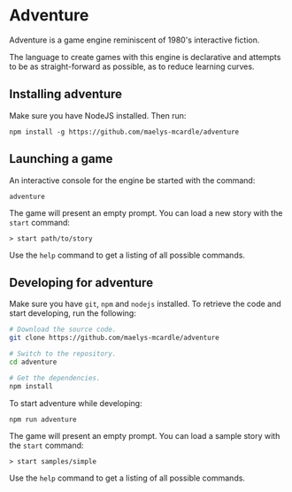 # Adventure

Adventure is a game engine reminiscent of 1980's interactive fiction.

The language to create games with this engine is declarative and attempts
to be as straight-forward as possible, as to reduce learning curves. 

## Installing adventure

Make sure you have NodeJS installed. Then run:

`npm install -g https://github.com/maelys-mcardle/adventure`

## Launching a game

An interactive console for the engine be started with the command:

`adventure`

The game will present an empty prompt. You can load a new story 
with the `start` command:

`> start path/to/story`

Use the `help` command to get a listing of all possible commands.

## Developing for adventure

Make sure you have `git`, `npm` and `nodejs` installed. To retrieve
the code and start developing, run the following:

```bash
# Download the source code.
git clone https://github.com/maelys-mcardle/adventure

# Switch to the repository.
cd adventure

# Get the dependencies.
npm install
```

To start adventure while developing:

`npm run adventure`

The game will present an empty prompt. You can load a sample story 
with the `start` command:

`> start samples/simple`

Use the `help` command to get a listing of all possible commands.